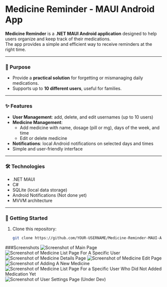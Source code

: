 # Medicine Reminder - MAUI Android App

**Medicine Reminder** is a **.NET MAUI Android application** designed to help users organize and keep track of their medications.  
The app provides a simple and efficient way to receive reminders at the right time.

---

### 🎯 Purpose
- Provide a **practical solution** for forgetting or mismanaging daily medications.  
- Supports up to **10 different users**, useful for families.

---

### ✨ Features
- **User Management**: add, delete, and edit usernames (up to 10 users)  
- **Medicine Management**:  
  - Add medicine with name, dosage (pill or mg), days of the week, and time  
  - Edit or delete medicine  
- **Notifications**: local Android notifications on selected days and times  
- Simple and user-friendly interface  

---

### 🛠️ Technologies
- .NET MAUI  
- C#  
- SQLite (local data storage)  
- Android Notifications (Not done yet)  
- MVVM architecture  

---

### 🚀 Getting Started
1. Clone this repository:  
   ```bash
   git clone https://github.com/YOUR-USERNAME/Medicine-Reminder-MAUI-Android-App.git
   ```


###Screenshots
![Screenshot of Main Page](Medicinereminder/Screenshots/MR1png)
![Screenshot of Medicine List Page For A Specific User](Screenshots/MR2.png)
![Screenshot of Medicine Details Page](Screenshots/MR3.png)
![Screenshot of Medicine Edit Page](Screenshots/MR4.png)
![Screenshot of Adding A New Medicine](Screenshots/MR5.png)
![Screenshot of Medicine List Page For a Specific User Who Did Not Added Medication Yet](Screenshots/MR6.png)
![Screenshot of User Settings Page (Under Dev)](Screenshots/MR7.png)
